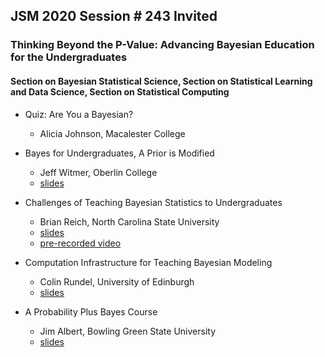 ## JSM 2020 Session \# 243 Invited
### Thinking Beyond the P-Value: Advancing Bayesian Education for the Undergraduates 
#### Section on Bayesian Statistical Science, Section on Statistical Learning and Data Science, Section on Statistical Computing

- Quiz: Are You a Bayesian?
    - Alicia Johnson, Macalester College

- Bayes for Undergraduates, A Prior is Modified
    - Jeff Witmer, Oberlin College
    - [slides](https://github.com/monika76five/talks/blob/master/docs/JeffWitmer.pdf)

- Challenges of Teaching Bayesian Statistics to Undergraduates
    - Brian Reich, North Carolina State University
    - [slides]((https://github.com/monika76five/talks/blob/master/docs/BrianReich.pdf))
    - [pre-recorded video](https://www4.stat.ncsu.edu/~bjreich/BSMData/Reich_JSM_2020.mp4)

- Computation Infrastructure for Teaching Bayesian Modeling
    - Colin Rundel, University of Edinburgh
    - [slides](https://github.com/rundel/Presentations/tree/master/JSM2020)

- A Probability Plus Bayes Course
    - Jim Albert, Bowling Green State University
    - [slides](https://github.com/monika76five/talks/blob/master/docs/JimAlbert.pdf)
